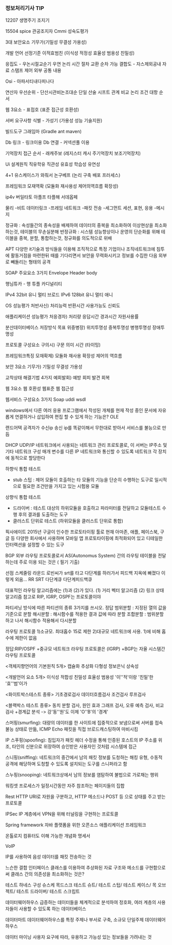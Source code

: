### 정보처리기사 TIP

12207 생명주기 조지기

15504 spice 관공조지자
Cmmi 성숙도평가

3대 보안요소 
기무가(기밀성 무결성 가용성)

개발 언어 선정기준
이적효범친
(이식성 적정성 효율성 범용성 친밀성)

응집도 - 우논시절교순기
우연 논리 시간 절차 교환 순차 가능
결합도 - 자스제외공내 
자료 스탬프 제어 외부 공통 내용

Osi - 아파서티내다피나다

연산자 우선순위 - 단산시관비논조대순
단일 산술 시프트 관계 비교 논리 조건 대항 순서

웹 3요소 - 표접호 
(표준 접근성 호환성)

서버 요구사항 식별 - 가성기
(가용성 성능 기술지원)

빌드도구 그래임마
(Gradle ant maven) 

Db 링크 - 링크이용
Db 연결 - 커넥션풀 이용

기억장치 접근 순서 - 래캐주보
(레지스터 캐시 주기억장치 보조기억장치)

Ui 설계원칙 직유학유 
직관성 유효성 학습성 유연성

4+1 유스케이스가 와줘서 논구베프
(논리 구축 배포 프러세스)

프레임워크 모재역확
(모듈화 재사용성 제어의역흐름 확장성)

ip4v 버일타토 아플프 타플해 서데옵페

물리 -비트
데이터링크 -프레임
네트워크 -패킷 
전송 -세그먼트
세션, 표현, 응용 -메시지



정규화 : 속성들간의 종속성을 배제하여 데이터의 중복을 최소화하여 이상현상을 최소화하는것, 테이블의 무손실분해 
반정규화 : 시스템 성능향상이나 운영의 단순화를 위해 테이블을 중복, 분할, 통합하는것, 정규화를 의도적으로 위배

APT
다양한 it기술과 방식들을 이용해 조직적으로 특정 기업이나 조직네트워크에 침투에 활동거점을 마련한뒤 때를 기다리면서 보안을 무력화시키고 정보를 수집한 다음 외부로 빼돌리는 형태의 공격 

SOAP 주요요소 3가지 Envelope Header body

행님튜카  - 행 튜플 카디널리티

IPv4 32bit 유니 멀티 브로드
IPv6 128bit 유니 멀티 애니

OS 성능평가 
처반사신) 처리능력 반환시간 사용가능도 신뢰도

애플리케이션 성능평가 
처응경자) 처리량 응답시간 경과시간 자원사용률

분산데이터베이스 저장방식 목표
위중병장) 위치투명성 중복투명성 병행투명성 장애투명성

프로토콜 구성요소 
구의시) 구문 의미 시간 (타이밍)

프레임워크특징 
모재확제) 모듈화 재사용 확장성 제어의 역흐름

보안 3요소
기무가) 기밀성 무결성 가용성

교착상태 해결기법 4가지
예회발회) 예방 회피 발견 회복

웹 3요소
웹 호환성 웹표준 웹 접근성

웹서비스 구성요소 3가지
Soap uddi wsdl

windows에서 다른 여러 응용 프로그램에서 작성된 개체를 현재 작성 중인 문서에 자유롭게 연결하거나 삽입하여 편집 할 수 있게 하는 기능은? 
OLE


랜드어택 
공격자가 수신ip 송신 ip를 똑같이해서 무한대로 받아서 서비스를 불능으로 만듬


DHCP 
UDP/IP 네트워크에서 사용되는 네트워크 관리 프로토콜로, 이 서버는 IP주소 및 기타 네트워크 구성 매개 변수를 다른 IP 네트워크와 통신할 수 있도록 네트워크 각 장치에 동적으로 할당한다


하향식 통합 테스트 
 - stub 스텁 : 제어 모듈이 호출하는 타 모듈의 기능을 단순히 수행하는 도구로 일시적으로 필요한 조건만을 가지고 있는 시험용 모듈

상향식 통합 테스트
- 드라이버 : 테스트 대상의 하위모듈을 호출하고 파라미터를 전달하고 모듈테스트 수행 후의 결과를 도출하는 도구 
 - 클러스트 단위로 테스트 (하위모듈을 클러스트 단위로 통합)


픽사에이트
2015년 구글이 인수한 프로토타이핑 툴로 현재 아마존, 애플, 페이스북, 구글 등 다양한 회사에서 사용하며 모바일 앱 프로토타이핑에 최적화되어 있고 디테일한 인터랙션을 설정할 수 있는 도구


BGP
외부 라우팅 프로토콜로서 AS(Autonomus System) 간의 라우팅 테이블을 전달하는데 주로 이용 되는 것은 ( 필기 기출) 


선점 스케줄링
라운드 로빈씨가 srt를 타고 다단계를 하러가서 피드백 지옥에 빠졌다 이렇게 외움...
RR SRT 다단계큐 다단계피드백큐


대표적인 라우팅 알고리즘에는 (1)과 (2)가 있다.
(1) 거리 벡터 알고리즘
(2) 링크 상태 알고리즘
참고로 RIP, IGRP, OSPF는 프로토콜이야

파티셔닝 방식에 따른 파티션의 종류 3가지를 쓰시오.
정답
범위분할 : 지정된 열의 값을 기준으로 분할
해시분할 : 해시함수를 적용한 결과 값에 따라 분할
조합분할 : 범위분할하고 나서 해시함수 적용해서 다시분할


라우팅 프로토콜
1)소규모. 최대홉수 15로 제한
2)대규모 네트워크에 사용. 1)에 비해 홉수에 제한이 없음

정답:RIP/OSPF
+중규모 네트워크 라우팅 프로토콜은 (IGRP)
+BGP는 자율 시스템간 라우팅 프로토콜

<객체지향언어의 기본원칙 5개>
캡슐화 추상화 다형성 정보은닉 상속성

<개발언어 요소 5개>
이식성 적합성 친밀성 효율성 범용성
'이''적'이랑 '친밀'한 '효''범'이가 

<화이트박스테스트 종류>
기초경로검사 데이터흐름검사 조건검사 루프검사

<블랙박스 테스트 종류>
동치 분할 검사, 원인 효과 그래프 검사, 오류 예측 검사, 비교 검사
+경계값 분석
-> 강'동''원'도 이제 'O''B'의 '경계'


스머핑(smurfing): 대량의 데이터를 한 사이트에 집중적으로 보냄으로써 서버를 접속 불능 상태로 만듦, ICMP Echo 패킷을 직접 브로드캐스팅하여 마비시킴

IP 스푸핑(spoofing): 침입자가 패킷 헤더 수정을 통해 인증된 호스트의 IP 주소를 위조, 타인의 신분으로 위장하여 승인받은 사용자인 것처럼 시스템에 접근

스니핑(sniffing): 네트워크의 중간에서 남의 패킷 정보를 도청하는 해킹 유형, 수동적 공격에 해당하며 도청할 수 있도록 설치되는 도구를 스니퍼라고 함

스누핑(snooping): 네트워크상에서 남의 정보를 염탐하여 불법으로 가로채는 행위

워킹셋
프로세스가 일정시간동안 자주 참조하는 페이지들의 집합



Rest
HTTP URI로 자원을 구분하고, HTTP 메소드나 POST 등 으로 상태를 주고 받는 프로토콜 



IPSec
IP 계층에서 VPN을 위해 터널링을 구현하는 프로토콜



Spring framework
자바 플랫폼을 위한 오픈소스 애플리케이션 프레임워크



온톨로지
컴퓨터도 이해 가능한 개념화 명세서



VoIP

IP를 사용하여 음성 데이터를 패킷 전송하는 것



느슨한 결합
인터페이스 클래스를 이용하여 추상화된 자료 구조와 메소드를 구현함으로써 클래스 간의 의존성을 최소화하는 것은?

테스트 하네스 구성
슈스케 목드스크
테스트 슈트/ 테스트 스텁/ 테스트 케이스/ 목 오브젝트/ 테스트 드라이버/ 테스트 스크립트 


데이터웨어하우스
급증하는 데이터들을 체계적으로 분석하여 정호화, 여러 계층의 사용자들이 사용할 수 있도록 하는 데이터베이스 

데이터마트
데이터웨어하우스를 특정 주제나 부서로 구축, 소규모 단일주제 데이터웨어하우스

데이터 마이닝
사용자 요구에 따라, 유용하고 가능성 있는 정보들을 가려내는 것